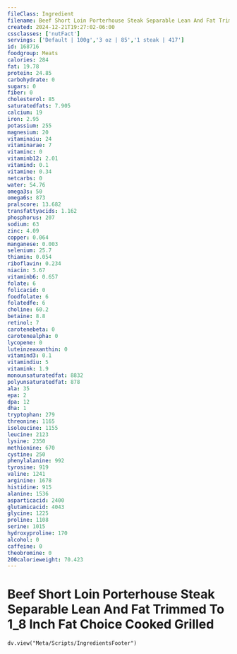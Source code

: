 ```yaml
---
fileClass: Ingredient
filename: Beef Short Loin Porterhouse Steak Separable Lean And Fat Trimmed To 1_8 Inch Fat Choice Cooked Grilled
created: 2024-12-21T19:27:02-06:00
cssclasses: ['nutFact']
servings: ['Default | 100g','3 oz | 85','1 steak | 417']
id: 168716
foodgroup: Meats
calories: 284
fat: 19.78
protein: 24.85
carbohydrate: 0
sugars: 0
fiber: 0
cholesterol: 85
saturatedfats: 7.905
calcium: 19
iron: 2.95
potassium: 255
magnesium: 20
vitaminaiu: 24
vitaminarae: 7
vitaminc: 0
vitaminb12: 2.01
vitamind: 0.1
vitamine: 0.34
netcarbs: 0
water: 54.76
omega3s: 50
omega6s: 873
pralscore: 13.682
transfattyacids: 1.162
phosphorus: 207
sodium: 63
zinc: 4.09
copper: 0.064
manganese: 0.003
selenium: 25.7
thiamin: 0.054
riboflavin: 0.234
niacin: 5.67
vitaminb6: 0.657
folate: 6
folicacid: 0
foodfolate: 6
folatedfe: 6
choline: 60.2
betaine: 8.8
retinol: 7
carotenebeta: 0
carotenealpha: 0
lycopene: 0
luteinzeaxanthin: 0
vitamind3: 0.1
vitamindiu: 5
vitamink: 1.9
monounsaturatedfat: 8832
polyunsaturatedfat: 878
ala: 35
epa: 2
dpa: 12
dha: 1
tryptophan: 279
threonine: 1165
isoleucine: 1155
leucine: 2123
lysine: 2350
methionine: 670
cystine: 250
phenylalanine: 992
tyrosine: 919
valine: 1241
arginine: 1678
histidine: 915
alanine: 1536
asparticacid: 2400
glutamicacid: 4043
glycine: 1225
proline: 1108
serine: 1015
hydroxyproline: 170
alcohol: 0
caffeine: 0
theobromine: 0
200calorieweight: 70.423
---
```


# Beef Short Loin Porterhouse Steak Separable Lean And Fat Trimmed To 1_8 Inch Fat Choice Cooked Grilled

```dataviewjs
dv.view("Meta/Scripts/IngredientsFooter")
```